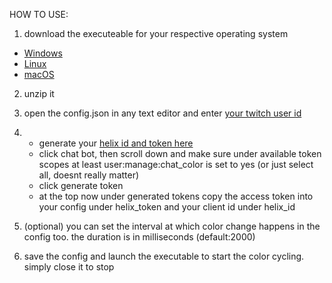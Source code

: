 HOW TO USE:

1. download the executeable for your respective operating system
  - [Windows](https://github.com/Infinityvy/name-color-cycle/raw/main/name-color-cycle-win.zip)
  - [Linux](https://github.com/Infinityvy/name-color-cycle/raw/main/name-color-cycle-linux.zip)
  - [macOS](https://github.com/Infinityvy/name-color-cycle/raw/main/name-color-cycle-macos.zip)

2. unzip it

3. open the config.json in any text editor and enter [your twitch user id](https://www.streamweasels.com/tools/convert-twitch-username-to-user-id/)

4. - generate your [helix id and token here](https://twitchtokengenerator.com/)
   - click chat bot, then scroll down and make sure under available token scopes at least user:manage:chat_color is set to yes (or just select all, doesnt really matter)
   - click generate token
   - at the top now under generated tokens copy the access token into your config under helix_token and your client id under helix_id

5. (optional) you can set the interval at which color change happens in the config too. the duration is in milliseconds (default:2000)

6. save the config and launch the executable to start the color cycling. simply close it to stop
